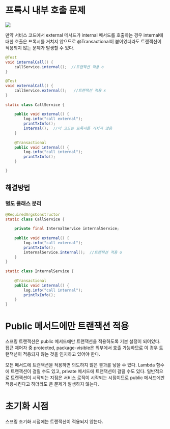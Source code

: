 # 프록시 내부 호출 문제

![](https://i.imgur.com/hsfnhZ1.png)

만약 서비스 코드에서 external 메서드가 internal 메서드를 호출하는 경우 internal에 대한 호출은 프록시를 거치지 않으므로 @Transactional이 붙어있더라도 트랜잭션이 적용되지 않는 문제가 발생할 수 있다.
```java
@Test  
void internalCall() {  
    callService.internal();  //트랜잭션 적용 o
}  
  
@Test  
void externalCall() {  
    callService.external();   //트랜잭션 적용 x
}  
  
static class CallService {  
  
    public void external() {  
        log.info("call external");  
        printTxInfo();  
        internal();  //이 코드는 프록시를 거치지 않음
    }  
  
    @Transactional  
    public void internal() {  
        log.info("call internal");  
        printTxInfo();  
    }  

}
```

## 해결방법
### 별도 클래스 분리
```java
@RequiredArgsConstructor  
static class CallService {  
      
    private final InternalService internalService;  
  
    public void external() {  
        log.info("call external");  
        printTxInfo();  
        internalService.internal();  //트랜잭션 적용 o
    }  
}  
  
static class InternalService {  
      
    @Transactional  
    public void internal() {  
        log.info("call internal");  
        printTxInfo();  
    }  
}
```


# Public 메서드에만 트랜잭션 적용
스프링 트랜잭션은 public 메서드에만 트랜잭션을 적용하도록 기본 설정이 되어있다. 접근 제어자 중 protected, package-visible은 외부에서 호출 가능하므로 이 경우 트랜잭션이 적용되지 않는 것을 인지하고 있어야 한다.

모든 메서드에 트랜잭션을 적용하면 의도하지 않은 결과를 낳을 수 있다. Lambda 함수에 트랜잭션이 걸릴 수도 있고, private 메서드에 트랜잭션이 걸릴 수도 있다. 일반적으로 트랜잭션이 시작되는 지점은 서비스 로직이 시작되는 시점이므로 public 메서드에만 적용시킨다고 하더라도 큰 문제가 발생하지 않는다.

# 초기화 시점
스프링 초기화 시점에는 트랜잭션이 적용되지 않는다.